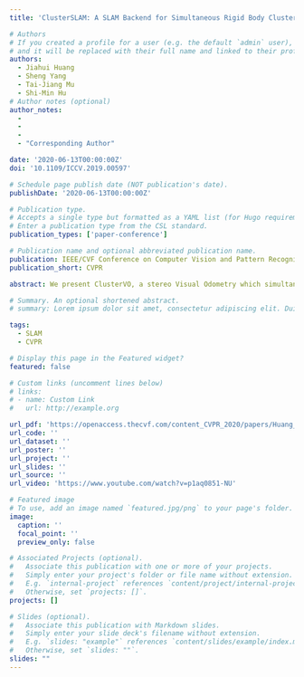 ```yaml
---
title: 'ClusterSLAM: A SLAM Backend for Simultaneous Rigid Body Clustering and Motion Estimation'

# Authors
# If you created a profile for a user (e.g. the default `admin` user), write the username (folder name) here
# and it will be replaced with their full name and linked to their profile.
authors:
  - Jiahui Huang
  - Sheng Yang
  - Tai-Jiang Mu
  - Shi-Min Hu
# Author notes (optional)
author_notes:
  - 
  - 
  - 
  - "Corresponding Author"

date: '2020-06-13T00:00:00Z'
doi: '10.1109/ICCV.2019.00597'

# Schedule page publish date (NOT publication's date).
publishDate: '2020-06-13T00:00:00Z'

# Publication type.
# Accepts a single type but formatted as a YAML list (for Hugo requirements).
# Enter a publication type from the CSL standard.
publication_types: ['paper-conference']

# Publication name and optional abbreviated publication name.
publication: IEEE/CVF Conference on Computer Vision and Pattern Recognition
publication_short: CVPR

abstract: We present ClusterVO, a stereo Visual Odometry which simultaneously clusters and estimates the motion of both ego and surrounding rigid clusters/objects. Unlike previous solutions relying on batch input or imposing priors on scene structure or dynamic object models, ClusterVO is online, general and thus can be used in various scenarios including indoor scene understanding and autonomous driving. At the core of our system lies a multi-level probabilistic association mechanism and a heterogeneous Conditional Random Field (CRF) clustering approach combining semantic, spatial and motion information to jointly infer cluster segmentations online for every frame. The poses of camera and dynamic objects are instantly solved through a sliding-window optimization. Our system is evaluated on Oxford Multimotion and KITTI dataset both quantitatively and qualitatively, reaching comparable results to state-of-the-art solutions on both odometry and dynamic trajectory recovery.

# Summary. An optional shortened abstract.
# summary: Lorem ipsum dolor sit amet, consectetur adipiscing elit. Duis posuere tellus ac convallis placerat. Proin tincidunt magna sed ex sollicitudin condimentum.

tags:
  - SLAM
  - CVPR

# Display this page in the Featured widget?
featured: false

# Custom links (uncomment lines below)
# links:
# - name: Custom Link
#   url: http://example.org

url_pdf: 'https://openaccess.thecvf.com/content_CVPR_2020/papers/Huang_ClusterVO_Clustering_Moving_Instances_and_Estimating_Visual_Odometry_for_Self_CVPR_2020_paper.pdf'
url_code: ''
url_dataset: ''
url_poster: ''
url_project: ''
url_slides: ''
url_source: ''
url_video: 'https://www.youtube.com/watch?v=p1aq0851-NU'

# Featured image
# To use, add an image named `featured.jpg/png` to your page's folder.
image:
  caption: ''
  focal_point: ''
  preview_only: false

# Associated Projects (optional).
#   Associate this publication with one or more of your projects.
#   Simply enter your project's folder or file name without extension.
#   E.g. `internal-project` references `content/project/internal-project/index.md`.
#   Otherwise, set `projects: []`.
projects: []

# Slides (optional).
#   Associate this publication with Markdown slides.
#   Simply enter your slide deck's filename without extension.
#   E.g. `slides: "example"` references `content/slides/example/index.md`.
#   Otherwise, set `slides: ""`.
slides: ""
---
```

